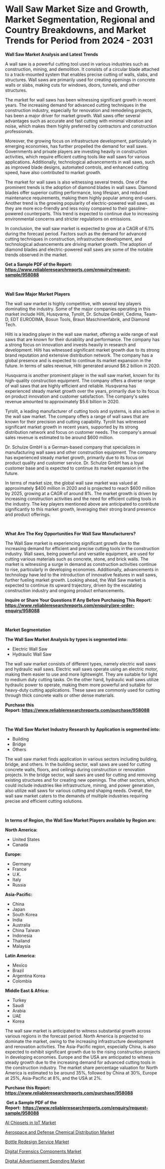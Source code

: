<p><h1>Wall Saw Market Size and Growth, Market Segmentation, Regional and Country Breakdowns, and Market Trends for Period from 2024 -  2031</h1></p><p><strong>Wall Saw Market Analysis and Latest Trends</strong></p>
<p><p>A wall saw is a powerful cutting tool used in various industries such as construction, mining, and demolition. It consists of a circular blade attached to a track-mounted system that enables precise cutting of walls, slabs, and structures. Wall saws are primarily used for creating openings in concrete walls or slabs, making cuts for windows, doors, tunnels, and other structures.</p><p>The market for wall saws has been witnessing significant growth in recent years. The increasing demand for advanced cutting techniques in the construction industry, especially for renovation and remodeling projects, has been a major driver for market growth. Wall saws offer several advantages such as accurate and fast cutting with minimal vibration and noise, which makes them highly preferred by contractors and construction professionals.</p><p>Moreover, the growing focus on infrastructure development, particularly in emerging economies, has further propelled the demand for wall saws. Governments and private players are investing heavily in construction activities, which require efficient cutting tools like wall saws for various applications. Additionally, technological advancements in wall saws, such as improved blade designs, automated controls, and enhanced cutting speed, have also contributed to market growth.</p><p>The market for wall saws is also witnessing several trends. One of the prominent trends is the adoption of diamond blades in wall saws. Diamond blades offer superior cutting performance, long lifespan, and reduced maintenance requirements, making them highly popular among end-users. Another trend is the growing popularity of electric-powered wall saws, as they are more eco-friendly and less noisy compared to their gasoline-powered counterparts. This trend is expected to continue due to increasing environmental concerns and stricter regulations on emissions.</p><p>In conclusion, the wall saw market is expected to grow at a CAGR of 6.1% during the forecast period. Factors such as the demand for advanced cutting techniques in construction, infrastructure development, and technological advancements are driving market growth. The adoption of diamond blades and electric-powered wall saws are some of the notable trends observed in the market.</p></p>
<p><strong>Get a Sample PDF of the Report:&nbsp; <a href="https://www.reliableresearchreports.com/enquiry/request-sample/958088">https://www.reliableresearchreports.com/enquiry/request-sample/958088</a></strong></p>
<p>&nbsp;</p>
<p><strong>Wall Saw Major Market Players</strong></p>
<p><p>The wall saw market is highly competitive, with several key players dominating the industry. Some of the major companies operating in this market include Hilti, Husqvarna, Tyrolit, Dr. Schulze GmbH, Cedima, Team-D, EDT EURODIMA, Bosun Tools, Braun Maschinenfabrik, and Diamond Tech.</p><p>Hilti is a leading player in the wall saw market, offering a wide range of wall saws that are known for their durability and performance. The company has a strong focus on innovation and invests heavily in research and development. Hilti has witnessed significant market growth due to its strong brand reputation and extensive distribution network. The company has a global presence and is expected to continue its market expansion in the future. In terms of sales revenue, Hilti generated around $6.2 billion in 2020.</p><p>Husqvarna is another prominent player in the wall saw market, known for its high-quality construction equipment. The company offers a diverse range of wall saws that are highly efficient and reliable. Husqvarna has experienced steady market growth over the years, primarily due to its focus on product innovation and customer satisfaction. The company's sales revenue amounted to approximately $5.6 billion in 2020.</p><p>Tyrolit, a leading manufacturer of cutting tools and systems, is also active in the wall saw market. The company offers a range of wall saws that are known for their precision and cutting capability. Tyrolit has witnessed significant market growth in recent years, supported by its strong distribution network and focus on customer needs. The company's annual sales revenue is estimated to be around $600 million.</p><p>Dr. Schulze GmbH is a German-based company that specializes in manufacturing wall saws and other construction equipment. The company has experienced steady market growth, primarily due to its focus on product quality and customer service. Dr. Schulze GmbH has a loyal customer base and is expected to continue its market expansion in the future.</p><p>In terms of market size, the global wall saw market was valued at approximately $400 million in 2020 and is projected to reach $600 million by 2025, growing at a CAGR of around 8%. The market growth is driven by increasing construction activities and the need for efficient cutting tools in the industry. The key players mentioned above are anticipated to contribute significantly to this market growth, leveraging their strong brand presence and product offerings.</p></p>
<p>&nbsp;</p>
<p><strong>What Are The Key Opportunities For Wall Saw Manufacturers?</strong></p>
<p><p>The Wall Saw market is experiencing significant growth due to the increasing demand for efficient and precise cutting tools in the construction industry. Wall saws, being powerful and versatile equipment, are used for cutting various materials such as concrete, stone, and brick walls. The market is witnessing a surge in demand as construction activities continue to rise, particularly in developing economies. Additionally, advancements in technology have led to the introduction of innovative features in wall saws, further fueling market growth. Looking ahead, the Wall Saw market is expected to continue its upward trajectory, driven by the escalating construction industry and ongoing product enhancements.</p></p>
<p><strong>Inquire or Share Your Questions If Any Before Purchasing This Report: <a href="https://www.reliableresearchreports.com/enquiry/pre-order-enquiry/958088">https://www.reliableresearchreports.com/enquiry/pre-order-enquiry/958088</a></strong></p>
<p>&nbsp;</p>
<p><strong>Market Segmentation</strong></p>
<p><strong>The Wall Saw Market Analysis by types is segmented into:</strong></p>
<p><ul><li>Electric Wall Saw</li><li>Hydraulic Wall Saw</li></ul></p>
<p><p>The wall saw market consists of different types, namely electric wall saws and hydraulic wall saws. Electric wall saws operate using an electric motor, making them easier to use and more lightweight. They are suitable for light to medium duty cutting tasks. On the other hand, hydraulic wall saws utilize hydraulic power to operate, making them more powerful and suitable for heavy-duty cutting applications. These saws are commonly used for cutting through thick concrete walls or other dense materials.</p></p>
<p><strong>Purchase this Report:&nbsp;<a href="https://www.reliableresearchreports.com/purchase/958088">https://www.reliableresearchreports.com/purchase/958088</a></strong></p>
<p>&nbsp;</p>
<p><strong>The Wall Saw Market Industry Research by Application is segmented into:</strong></p>
<p><ul><li>Building</li><li>Bridge</li><li>Others</li></ul></p>
<p><p>The wall saw market finds application in various sectors including building, bridge, and others. In the building sector, wall saws are used for cutting concrete walls, floors, and ceilings during construction or renovation projects. In the bridge sector, wall saws are used for cutting and removing existing structures and for creating new openings. The other sectors, which could include industries like infrastructure, mining, and power generation, also utilize wall saws for various cutting and shaping needs. Overall, the wall saw market caters to the demands of multiple industries requiring precise and efficient cutting solutions.</p></p>
<p>&nbsp;</p>
<p><strong>In terms of Region, the Wall Saw Market Players available by Region are:</strong></p>
<p>
    <p> <strong> North America: </strong>
        <ul>
            <li>United States</li>
            <li>Canada</li>
        </ul>
        </p> 
    <p> <strong> Europe: </strong>
        <ul>
            <li>Germany</li>
            <li>France</li>
            <li>U.K.</li>
            <li>Italy</li>
            <li>Russia</li>
        </ul>
        </p> 
    <p> <strong> Asia-Pacific: </strong>
        <ul>
            <li>China</li>
            <li>Japan</li>
            <li>South Korea</li>
            <li>India</li>
            <li>Australia</li>
            <li>China Taiwan</li>
            <li>Indonesia</li>
            <li>Thailand</li>
            <li>Malaysia</li>
        </ul>
        </p> 
    <p> <strong> Latin America: </strong>
        <ul>
            <li>Mexico</li>
            <li>Brazil</li>
            <li>Argentina Korea</li>
            <li>Colombia</li>
        </ul>
        </p> 
    <p> <strong> Middle East & Africa: </strong>
        <ul>
            <li>Turkey</li>
            <li>Saudi</li>
            <li>Arabia</li>
            <li>UAE</li>
            <li>Korea</li>
        </ul>
    </p>
    </p>
<p><p>The wall saw market is anticipated to witness substantial growth across various regions in the forecast period. North America is projected to dominate the market, owing to the increasing infrastructure development and renovation activities. The Asia-Pacific region, especially China, is also expected to exhibit significant growth due to the rising construction projects in developing economies. Europe and the USA are anticipated to witness steady growth due to the increasing demand for advanced cutting tools in the construction industry. The market share percentage valuation for North America is estimated to be around 35%, followed by China at 30%, Europe at 25%, Asia-Pacific at 8%, and the USA at 2%.</p></p>
<p><strong>Purchase this Report: <a href="https://www.reliableresearchreports.com/purchase/958088">https://www.reliableresearchreports.com/purchase/958088</a></strong></p>
<p>&nbsp;<strong>Get a Sample PDF of the Report:&nbsp;&nbsp;<a href="https://www.reliableresearchreports.com/enquiry/request-sample/958088">https://www.reliableresearchreports.com/enquiry/request-sample/958088</a></strong></p>
<p><strong></strong></p>
<p><p><a href="https://medium.com/@ruthmorales25/ai-chipsets-in-iot-market-insight-market-trends-growth-forecasted-from-2023-to-2030-3186460e7e32">AI Chipsets in IoT Market</a></p><p><a href="https://medium.com/@ruthmorales25/decoding-aerospace-and-defense-chemical-distribution-market-metrics-market-share-trends-and-2c84cc006550">Aerospace and Defense Chemical Distribution Market</a></p><p><a href="https://medium.com/@ruthmorales25/bottle-redesign-service-market-outlook-industry-overview-and-forecast-2023-to-2030-6bd6eb8c063c">Bottle Redesign Service Market</a></p><p><a href="https://medium.com/@ruthmorales25/digital-forensics-components-market-size-cagr-trends-2024-2030-2dd04e70a798">Digital Forensics Components Market</a></p><p><a href="https://medium.com/@ruthmorales25/analyzing-digital-advertisement-spending-market-global-industry-perspective-and-forecast-2023-to-e02877fc8697">Digital Advertisement Spending Market</a></p></p>